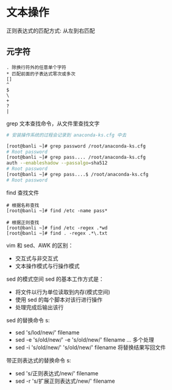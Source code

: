 # 文本操作

正则表达式的匹配方式: 从左到右匹配

## 元字符

```
. 除换行符外的任意单个字符
* 匹配前面的子表达式零次或多次
[]
^
$
\
+
?
|
```

grep 文本查找命令，从文件里查找文字

```sh
# 安装操作系统的过程会记录到 anaconda-ks.cfg 中去

[root@banli ~]# grep password /root/anaconda-ks.cfg
# Root password
[root@banli ~]# grep pass.... /root/anaconda-ks.cfg
auth --enableshadow --passalgo=sha512
# Root password
[root@banli ~]# grep pass....$ /root/anaconda-ks.cfg
# Root password
```

find 查找文件

```
# 根据名称查找
[root@banli ~]# find /etc -name pass*

# 根据正则查找
[root@banli ~]# find /etc -regex .*wd
[root@banli ~]# find . -regex .*\.txt
```

vim 和 sed、AWK 的区别：

-   交互式与非交互式
-   文本操作模式与行操作模式

sed 的模式空间
sed 的基本工作方式是：

-   将文件以行为单位读取到内存(模式空间)
-   使用 sed 的每个脚本对该行进行操作
-   处理完成后输出该行

sed 的替换命令 s:

-   sed 's/lod/new/' filename
-   sed -e 's/old/new/' -e 's/old/new/' filename ... 多个处理
-   sed -i 's/old/new/' 's/old/new/' filename 将替换结果写回文件

带正则表达式的替换命令 s:

-   sed 's/正则表达式/new/' filename
-   sed -r 's/扩展正则表达式/new/' filename
